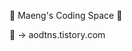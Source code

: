 👋 Maeng's Coding Space 👋

👀 -> aodtns.tistory.com

<!---
symaeng98/symaeng98 is a ✨ special ✨ repository because its `README.md` (this file) appears on your GitHub profile.
You can click the Preview link to take a look at your changes.
--->
